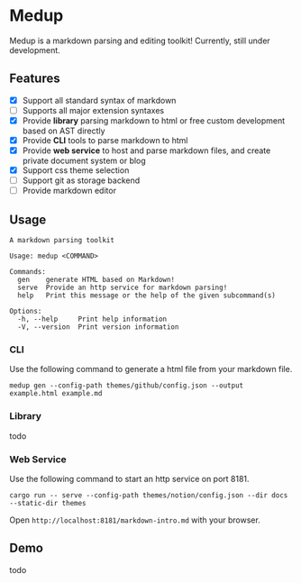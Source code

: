 # Medup
Medup is a markdown parsing and editing toolkit! Currently, still under development.

## Features
* [x] Support all standard syntax of markdown
* [ ] Supports all major extension syntaxes
* [x] Provide **library** parsing markdown to html or free custom development based on AST directly
* [x] Provide **CLI** tools to parse markdown to html
* [x] Provide **web service** to host and parse markdown files, and create private document system or blog
* [x] Support css theme selection
* [ ] Support git as storage backend
* [ ] Provide markdown editor

## Usage
```
A markdown parsing toolkit

Usage: medup <COMMAND>

Commands:
  gen    generate HTML based on Markdown!
  serve  Provide an http service for markdown parsing!
  help   Print this message or the help of the given subcommand(s)

Options:
  -h, --help     Print help information
  -V, --version  Print version information
```

### CLI

Use the following command to generate a html file from your markdown file.
```
medup gen --config-path themes/github/config.json --output example.html example.md
```

### Library
todo

### Web Service

Use the following command to start an http service on port 8181.
```
cargo run -- serve --config-path themes/notion/config.json --dir docs --static-dir themes
```

Open `http://localhost:8181/markdown-intro.md` with your browser.

## Demo
todo